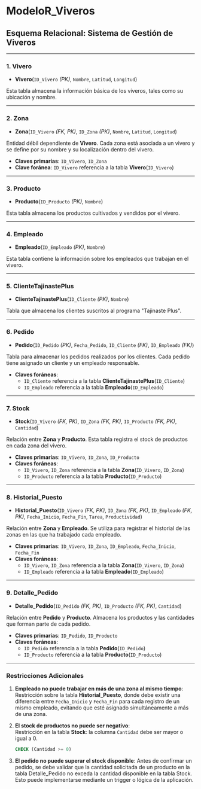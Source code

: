 # ModeloR_Viveros

## Esquema Relacional: Sistema de Gestión de Viveros

---

### 1. Vivero

- **Vivero**(`ID_Vivero` *(PK)*, `Nombre`, `Latitud`, `Longitud`)

Esta tabla almacena la información básica de los viveros, tales como su ubicación y nombre.

---

### 2. Zona

- **Zona**(`ID_Vivero` *(FK, PK)*, `ID_Zona` *(PK)*, `Nombre`, `Latitud`, `Longitud`)

Entidad débil dependiente de **Vivero**. Cada zona está asociada a un vivero y se define por su nombre y su localización dentro del vivero.

- **Claves primarias**: `ID_Vivero`, `ID_Zona`
- **Clave foránea**: `ID_Vivero` referencia a la tabla **Vivero**(`ID_Vivero`)

---

### 3. Producto

- **Producto**(`ID_Producto` *(PK)*, `Nombre`)

Esta tabla almacena los productos cultivados y vendidos por el vivero.

---

### 4. Empleado

- **Empleado**(`ID_Empleado` *(PK)*, `Nombre`)

Esta tabla contiene la información sobre los empleados que trabajan en el vivero.

---

### 5. ClienteTajinastePlus

- **ClienteTajinastePlus**(`ID_Cliente` *(PK)*, `Nombre`)

Tabla que almacena los clientes suscritos al programa "Tajinaste Plus".

---

### 6. Pedido

- **Pedido**(`ID_Pedido` *(PK)*, `Fecha_Pedido`, `ID_Cliente` *(FK)*, `ID_Empleado` *(FK)*)

Tabla para almacenar los pedidos realizados por los clientes. Cada pedido tiene asignado un cliente y un empleado responsable.

- **Claves foráneas**:
  - `ID_Cliente` referencia a la tabla **ClienteTajinastePlus**(`ID_Cliente`)
  - `ID_Empleado` referencia a la tabla **Empleado**(`ID_Empleado`)

---

### 7. Stock

- **Stock**(`ID_Vivero` *(FK, PK)*, `ID_Zona` *(FK, PK)*, `ID_Producto` *(FK, PK)*, `Cantidad`)

Relación entre **Zona** y **Producto**. Esta tabla registra el stock de productos en cada zona del vivero.

- **Claves primarias**: `ID_Vivero`, `ID_Zona`, `ID_Producto`
- **Claves foráneas**:
  - `ID_Vivero`, `ID_Zona` referencia a la tabla **Zona**(`ID_Vivero`, `ID_Zona`)
  - `ID_Producto` referencia a la tabla **Producto**(`ID_Producto`)

---

### 8. Historial_Puesto

- **Historial_Puesto**(`ID_Vivero` *(FK, PK)*, `ID_Zona` *(FK, PK)*, `ID_Empleado` *(FK, PK)*, `Fecha_Inicio`, `Fecha_Fin`, `Tarea`, `Productividad`)

Relación entre **Zona** y **Empleado**. Se utiliza para registrar el historial de las zonas en las que ha trabajado cada empleado.

- **Claves primarias**: `ID_Vivero`, `ID_Zona`, `ID_Empleado`, `Fecha_Inicio`, `Fecha_Fin`
- **Claves foráneas**:
  - `ID_Vivero`, `ID_Zona` referencia a la tabla **Zona**(`ID_Vivero`, `ID_Zona`)
  - `ID_Empleado` referencia a la tabla **Empleado**(`ID_Empleado`)

---

### 9. Detalle_Pedido

- **Detalle_Pedido**(`ID_Pedido` *(FK, PK)*, `ID_Producto` *(FK, PK)*, `Cantidad`)

Relación entre **Pedido** y **Producto**. Almacena los productos y las cantidades que forman parte de cada pedido.

- **Claves primarias**: `ID_Pedido`, `ID_Producto`
- **Claves foráneas**:
  - `ID_Pedido` referencia a la tabla **Pedido**(`ID_Pedido`)
  - `ID_Producto` referencia a la tabla **Producto**(`ID_Producto`)

---

### Restricciones Adicionales

1. **Empleado no puede trabajar en más de una zona al mismo tiempo**:  
   Restricción sobre la tabla **Historial_Puesto**, donde debe existir una diferencia entre `Fecha_Inicio` y `Fecha_Fin` para cada registro de un mismo empleado, evitando que esté asignado simultáneamente a más de una zona.

2. **El stock de productos no puede ser negativo**:  
   Restricción en la tabla **Stock**: la columna `Cantidad` debe ser mayor o igual a 0.  
   ```sql
   CHECK (Cantidad >= 0)

3. **El pedido no puede superar el stock disponible**:
   Antes de confirmar un pedido, se debe validar que la cantidad solicitada de un producto en la tabla Detalle_Pedido no exceda la         cantidad disponible en la tabla Stock. Esto puede implementarse mediante un trigger o lógica de la aplicación.
   

